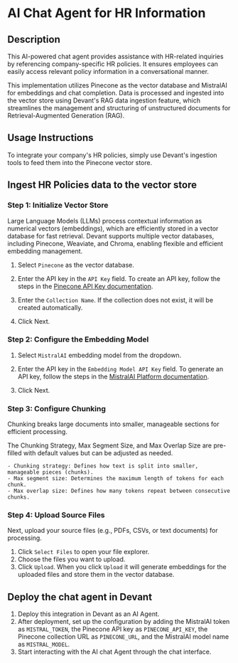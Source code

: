 # AI Chat Agent for HR Information

## Description

This AI-powered chat agent provides assistance with HR-related inquiries by referencing company-specific HR policies. It ensures employees can easily access relevant policy information in a conversational manner. 

This implementation utilizes Pinecone as the vector database and MistralAI for embeddings and chat completion. Data is processed and ingested into the vector store using Devant's RAG data ingestion feature, which streamlines the management and structuring of unstructured documents for Retrieval-Augmented Generation (RAG).

## Usage Instructions

To integrate your company's HR policies, simply use Devant's ingestion tools to feed them into the Pinecone vector store.

## Ingest HR Policies data to the vector store

### Step 1: Initialize Vector Store

Large Language Models (LLMs) process contextual information as numerical vectors (embeddings), which are efficiently stored in a vector database for fast retrieval. Devant supports multiple vector databases, including Pinecone, Weaviate, and Chroma, enabling flexible and efficient embedding management.

1. Select `Pinecone` as the vector database.

2. Enter the API key in the `API Key` field.
    To create an API key, follow the steps in the [Pinecone API Key documentation](https://docs.pinecone.io/guides/projects/manage-api-keys#create-an-api-key).

3. Enter the `Collection Name`. If the collection does not exist, it will be created automatically.

4. Click Next.

### Step 2: Configure the Embedding Model

1. Select `MistralAI` embedding model from the dropdown.

2. Enter the API key in the `Embedding Model API Key` field.
    To generate an API key, follow the steps in the [MistralAI Platform documentation](https://docs.mistral.ai/getting-started/).

3. Click Next.

### Step 3: Configure Chunking

Chunking breaks large documents into smaller, manageable sections for efficient processing.

The Chunking Strategy, Max Segment Size, and Max Overlap Size are pre-filled with default values but can be adjusted as needed.

    - Chunking strategy: Defines how text is split into smaller, manageable pieces (chunks).
    - Max segment size: Determines the maximum length of tokens for each chunk.
    - Max overlap size: Defines how many tokens repeat between consecutive chunks.

### Step 4: Upload Source Files

Next, upload your source files (e.g., PDFs, CSVs, or text documents) for processing.

1. Click `Select Files` to open your file explorer.
2. Choose the files you want to upload.
3. Click `Upload`. When you click `Upload` it will generate embeddings for the uploaded files and store them in the vector database.

## Deploy the chat agent in Devant

1. Deploy this integration in Devant as an AI Agent.
2. After deployment, set up the configuration by adding the MistralAI token as `MISTRAL_TOKEN`, the Pinecone API key as `PINECONE_API_KEY`, the Pinecone collection URL as `PINECONE_URL`, and the MistralAI model name as `MISTRAL_MODEL`.
3. Start interacting with the AI chat Agent through the chat interface.